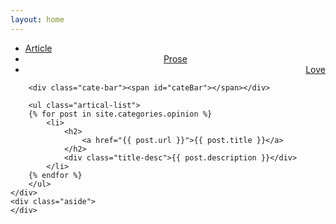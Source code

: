 ```yaml
---
layout: home
---
```


<div class="index-content opinion">
    <div class="section">
        <ul class="artical-cate">
            <li><a href="/"><span>Article</span></a></li>
            <li class="on" style="text-align:center"><a href="/opinion"><span>Prose</span></a></li>
            <li style="text-align:right"><a href="/about"><span>Love</span></a></li>
        </ul>

        <div class="cate-bar"><span id="cateBar"></span></div>

        <ul class="artical-list">
        {% for post in site.categories.opinion %}
            <li>
                <h2>
                    <a href="{{ post.url }}">{{ post.title }}</a>
                </h2>
                <div class="title-desc">{{ post.description }}</div>
            </li>
        {% endfor %}
        </ul>
    </div>
    <div class="aside">
    </div>
</div>
